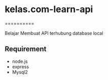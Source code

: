 # kelas.com-learn-api
==========

Belajar Membuat API terhubung database local

## Requirement
* node.js
* express
* Mysql2
